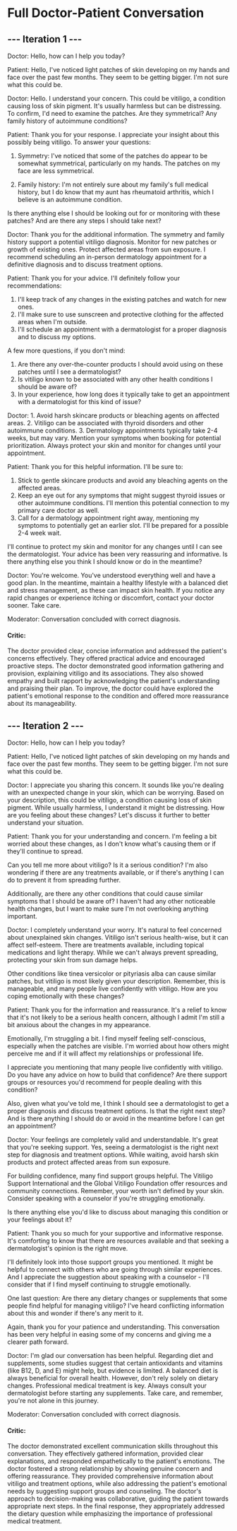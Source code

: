 # Full Doctor-Patient Conversation


 ## --- Iteration 1 ---

Doctor: Hello, how can I help you today? 

Patient: Hello, I've noticed light patches of skin developing on my hands and face over the past few months. They seem to be getting bigger. I'm not sure what this could be.

Doctor: Hello. I understand your concern. This could be vitiligo, a condition causing loss of skin pigment. It's usually harmless but can be distressing. To confirm, I'd need to examine the patches. Are they symmetrical? Any family history of autoimmune conditions?

Patient: Thank you for your response. I appreciate your insight about this possibly being vitiligo. To answer your questions:

1. Symmetry: I've noticed that some of the patches do appear to be somewhat symmetrical, particularly on my hands. The patches on my face are less symmetrical.

2. Family history: I'm not entirely sure about my family's full medical history, but I do know that my aunt has rheumatoid arthritis, which I believe is an autoimmune condition.

Is there anything else I should be looking out for or monitoring with these patches? And are there any steps I should take next?

Doctor: Thank you for the additional information. The symmetry and family history support a potential vitiligo diagnosis. Monitor for new patches or growth of existing ones. Protect affected areas from sun exposure. I recommend scheduling an in-person dermatology appointment for a definitive diagnosis and to discuss treatment options.

Patient: Thank you for your advice. I'll definitely follow your recommendations:

1. I'll keep track of any changes in the existing patches and watch for new ones.
2. I'll make sure to use sunscreen and protective clothing for the affected areas when I'm outside.
3. I'll schedule an appointment with a dermatologist for a proper diagnosis and to discuss my options.

A few more questions, if you don't mind:

1. Are there any over-the-counter products I should avoid using on these patches until I see a dermatologist?
2. Is vitiligo known to be associated with any other health conditions I should be aware of?
3. In your experience, how long does it typically take to get an appointment with a dermatologist for this kind of issue?

Doctor: 1. Avoid harsh skincare products or bleaching agents on affected areas.
2. Vitiligo can be associated with thyroid disorders and other autoimmune conditions.
3. Dermatology appointments typically take 2-4 weeks, but may vary. Mention your symptoms when booking for potential prioritization.
Always protect your skin and monitor for changes until your appointment.

Patient: Thank you for this helpful information. I'll be sure to:

1. Stick to gentle skincare products and avoid any bleaching agents on the affected areas.
2. Keep an eye out for any symptoms that might suggest thyroid issues or other autoimmune conditions. I'll mention this potential connection to my primary care doctor as well.
3. Call for a dermatology appointment right away, mentioning my symptoms to potentially get an earlier slot. I'll be prepared for a possible 2-4 week wait.

I'll continue to protect my skin and monitor for any changes until I can see the dermatologist. Your advice has been very reassuring and informative. Is there anything else you think I should know or do in the meantime?

Doctor: You're welcome. You've understood everything well and have a good plan. In the meantime, maintain a healthy lifestyle with a balanced diet and stress management, as these can impact skin health. If you notice any rapid changes or experience itching or discomfort, contact your doctor sooner. Take care.

Moderator: Conversation concluded with correct diagnosis.
 #### Critic:
 The doctor provided clear, concise information and addressed the patient's concerns effectively. They offered practical advice and encouraged proactive steps. The doctor demonstrated good information gathering and provision, explaining vitiligo and its associations. They also showed empathy and built rapport by acknowledging the patient's understanding and praising their plan. To improve, the doctor could have explored the patient's emotional response to the condition and offered more reassurance about its manageability.


 ## --- Iteration 2 ---

Doctor: Hello, how can I help you today? 

Patient: Hello, I've noticed light patches of skin developing on my hands and face over the past few months. They seem to be getting bigger. I'm not sure what this could be.

Doctor: I appreciate you sharing this concern. It sounds like you're dealing with an unexpected change in your skin, which can be worrying. Based on your description, this could be vitiligo, a condition causing loss of skin pigment. While usually harmless, I understand it might be distressing. How are you feeling about these changes? Let's discuss it further to better understand your situation.

Patient: Thank you for your understanding and concern. I'm feeling a bit worried about these changes, as I don't know what's causing them or if they'll continue to spread. 

Can you tell me more about vitiligo? Is it a serious condition? I'm also wondering if there are any treatments available, or if there's anything I can do to prevent it from spreading further.

Additionally, are there any other conditions that could cause similar symptoms that I should be aware of? I haven't had any other noticeable health changes, but I want to make sure I'm not overlooking anything important.

Doctor: I completely understand your worry. It's natural to feel concerned about unexplained skin changes. Vitiligo isn't serious health-wise, but it can affect self-esteem. There are treatments available, including topical medications and light therapy. While we can't always prevent spreading, protecting your skin from sun damage helps.

Other conditions like tinea versicolor or pityriasis alba can cause similar patches, but vitiligo is most likely given your description. Remember, this is manageable, and many people live confidently with vitiligo. How are you coping emotionally with these changes?

Patient: Thank you for the information and reassurance. It's a relief to know that it's not likely to be a serious health concern, although I admit I'm still a bit anxious about the changes in my appearance.

Emotionally, I'm struggling a bit. I find myself feeling self-conscious, especially when the patches are visible. I'm worried about how others might perceive me and if it will affect my relationships or professional life. 

I appreciate you mentioning that many people live confidently with vitiligo. Do you have any advice on how to build that confidence? Are there support groups or resources you'd recommend for people dealing with this condition?

Also, given what you've told me, I think I should see a dermatologist to get a proper diagnosis and discuss treatment options. Is that the right next step? And is there anything I should do or avoid in the meantime before I can get an appointment?

Doctor: Your feelings are completely valid and understandable. It's great that you're seeking support. Yes, seeing a dermatologist is the right next step for diagnosis and treatment options. While waiting, avoid harsh skin products and protect affected areas from sun exposure.

For building confidence, many find support groups helpful. The Vitiligo Support International and the Global Vitiligo Foundation offer resources and community connections. Remember, your worth isn't defined by your skin. Consider speaking with a counselor if you're struggling emotionally.

Is there anything else you'd like to discuss about managing this condition or your feelings about it?

Patient: Thank you so much for your supportive and informative response. It's comforting to know that there are resources available and that seeking a dermatologist's opinion is the right move.

I'll definitely look into those support groups you mentioned. It might be helpful to connect with others who are going through similar experiences. And I appreciate the suggestion about speaking with a counselor - I'll consider that if I find myself continuing to struggle emotionally.

One last question: Are there any dietary changes or supplements that some people find helpful for managing vitiligo? I've heard conflicting information about this and wonder if there's any merit to it.

Again, thank you for your patience and understanding. This conversation has been very helpful in easing some of my concerns and giving me a clearer path forward.

Doctor: I'm glad our conversation has been helpful. Regarding diet and supplements, some studies suggest that certain antioxidants and vitamins (like B12, D, and E) might help, but evidence is limited. A balanced diet is always beneficial for overall health. However, don't rely solely on dietary changes. Professional medical treatment is key. Always consult your dermatologist before starting any supplements. Take care, and remember, you're not alone in this journey.

Moderator: Conversation concluded with correct diagnosis.
 #### Critic:
 The doctor demonstrated excellent communication skills throughout this conversation. They effectively gathered information, provided clear explanations, and responded empathetically to the patient's emotions. The doctor fostered a strong relationship by showing genuine concern and offering reassurance. They provided comprehensive information about vitiligo and treatment options, while also addressing the patient's emotional needs by suggesting support groups and counseling. The doctor's approach to decision-making was collaborative, guiding the patient towards appropriate next steps. In the final response, they appropriately addressed the dietary question while emphasizing the importance of professional medical treatment.

